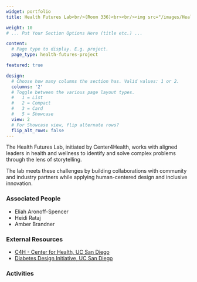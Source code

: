 ```yaml
---
widget: portfolio
title: Health Futures Lab<br/>(Room 336)<br><br/><img src="/images/Health_Futures_Lab.png">

weight: 10
# ... Put Your Section Options Here (title etc.) ...

content:
  # Page type to display. E.g. project.
  page_type: health-futures-project

featured: true

design:
  # Choose how many columns the section has. Valid values: 1 or 2.
  columns: '2'
  # Toggle between the various page layout types.
  #   1 = List
  #   2 = Compact  
  #   3 = Card
  #   5 = Showcase
  view: 2
  # For Showcase view, flip alternate rows?
  flip_alt_rows: false
---
```

The Health Futures Lab, initiated by Center4Health, works with aligned leaders in health and wellness to identify and solve complex problems through the lens of storytelling. 

The lab meets these challenges by building collaborations with community and industry partners while applying human-centered design and inclusive innovation. 

### Associated People
- Eliah Aronoff-Spencer
- Heidi Rataj
- Amber Brandner

### External Resources
- [C4H - Center for Health, UC San Diego](http://c4h.ucsd.edu/)
- [Diabetes Design Initiative, UC San Diego](http://ddi.ucsd.edu/)


### Activities
<br/>





